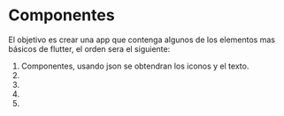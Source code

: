 # Componentes
El objetivo es crear una app que contenga algunos de los elementos mas básicos de flutter, el orden sera el siguiente:
1) Componentes, usando json se obtendran los iconos y el texto.
2)
3)
4)
5)

